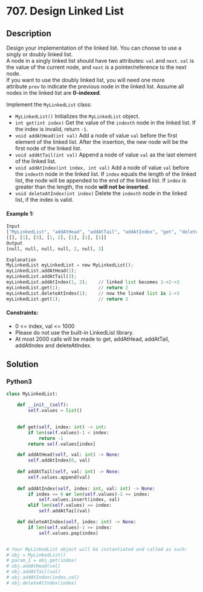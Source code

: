 # 707. Design Linked List


## Description
Design your implementation of the linked list. You can choose to use a singly or doubly linked list.\
A node in a singly linked list should have two attributes: `val` and `next`. `val` is the value of the current node, and `next` is a pointer/reference to the next node.\
If you want to use the doubly linked list, you will need one more attribute `prev` to indicate the previous node in the linked list. Assume all nodes in the linked list are **0-indexed**.

Implement the `MyLinkedList` class:

-   `MyLinkedList()` Initializes the `MyLinkedList` object.
-   `int get(int index)` Get the value of the `indexth` node in the linked list. If the index is invalid, return `-1`.
-   `void addAtHead(int val)` Add a node of value `val` before the first element of the linked list. After the insertion, the new node will be the first node of the linked list.
-   `void addAtTail(int val)` Append a node of value `val` as the last element of the linked list.
-   `void addAtIndex(int index, int val)` Add a node of value `val` before the `indexth` node in the linked list. If `index` equals the length of the linked list, the node will be appended to the end of the linked list. If `index` is greater than the length, the node **will not be inserted**.
-   `void deleteAtIndex(int index)` Delete the `indexth` node in the linked list, if the index is valid.

#### Example 1:
```python
Input
["MyLinkedList", "addAtHead", "addAtTail", "addAtIndex", "get", "deleteAtIndex", "get"]
[[], [1], [3], [1, 2], [1], [1], [1]]
Output
[null, null, null, null, 2, null, 3]

Explanation
MyLinkedList myLinkedList = new MyLinkedList();
myLinkedList.addAtHead(1);
myLinkedList.addAtTail(3);
myLinkedList.addAtIndex(1, 2);    // linked list becomes 1->2->3
myLinkedList.get(1);              // return 2
myLinkedList.deleteAtIndex(1);    // now the linked list is 1->3
myLinkedList.get(1);              // return 3
```

#### Constraints:
- 0 <= index, val <= 1000
- Please do not use the built-in LinkedList library.
- At most 2000 calls will be made to get, addAtHead, addAtTail, addAtIndex and deleteAtIndex.


## Solution

### Python3
```python
class MyLinkedList:

    def __init__(self):
        self.values = list()
        

    def get(self, index: int) -> int:
        if len(self.values)-1 < index:
            return -1
        return self.values[index]

    def addAtHead(self, val: int) -> None:
        self.addAtIndex(0, val)
        
    def addAtTail(self, val: int) -> None:
        self.values.append(val)
        
    def addAtIndex(self, index: int, val: int) -> None:
        if index == 0 or len(self.values)-1 >= index:
            self.values.insert(index, val)
        elif len(self.values) == index:
            self.addAtTail(val)

    def deleteAtIndex(self, index: int) -> None:
        if len(self.values)-1 >= index:
            self.values.pop(index)


# Your MyLinkedList object will be instantiated and called as such:
# obj = MyLinkedList()
# param_1 = obj.get(index)
# obj.addAtHead(val)
# obj.addAtTail(val)
# obj.addAtIndex(index,val)
# obj.deleteAtIndex(index)
```
